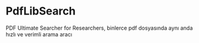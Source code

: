 # PdfLibSearch
PDF Ultimate Searcher for Researchers, binlerce pdf dosyasında aynı anda hızlı ve verimli arama aracı
